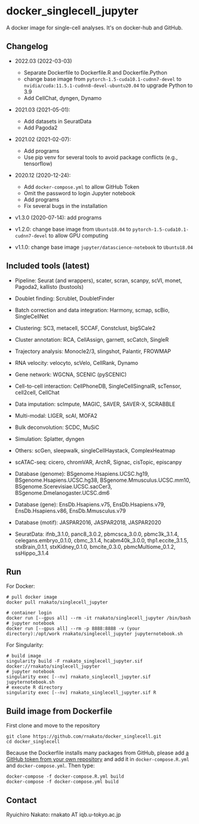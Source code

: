 # docker_singlecell_jupyter
A docker image for single-cell analyses. It's on docker-hub and GitHub.

## Changelog

- 2022.03 (2022-03-03)

    - Separate Dockerfile to Dockerfile.R and Dockerfile.Python
    - change base image from `pytorch-1.5-cuda10.1-cudnn7-devel` to `nvidia/cuda:11.5.1-cudnn8-devel-ubuntu20.04` to upgrade Python to 3.9
    - Add CellChat, dyngen, Dynamo

- 2021.03 (2021-05-01):

    - Add datasets in SeuratData
    - Add Pagoda2

- 2021.02 (2021-02-07):

    - Add programs
    - Use pip venv for several tools to avoid package conflicts (e.g., tensorflow)

- 2020.12 (2020-12-24):

    - Add `docker-compose.yml` to allow GitHub Token
    - Omit the password to login Jupyter notebook
    - Add programs
    - Fix several bugs in the installation

- v1.3.0 (2020-07-14): add programs
- v1.2.0: change base image from `Ubuntu18.04` to `pytorch-1.5-cuda10.1-cudnn7-devel` to allow GPU computing
- v1.1.0: change base image `jupyter/datascience-notebook` to `Ubuntu18.04`

## Included tools (latest)

- Pipeline: Seurat (and wrappers), scater, scran, scanpy, scVI, monet, Pagoda2, kallisto (bustools)
- Doublet finding: Scrublet, DoubletFinder
- Batch correction and data integration: Harmony, scmap, scBio, SingleCellNet
- Clustering: SC3, metacell, SCCAF, Constclust, bigSCale2
- Cluster annotation: RCA, CellAssign, garnett, scCatch, SingleR
- Trajectory analysis: Monocle2/3, slingshot, Palantir, FROWMAP
- RNA velocity: velocyto, scVelo, CellRank, Dynamo
- Gene network: WGCNA, SCENIC (pySCENIC)
- Cell-to-cell interaction: CellPhoneDB, SingleCellSingnalR, scTensor, cell2cell, CellChat
- Data imputation: scImpute, MAGIC, SAVER, SAVER-X, SCRABBLE
- Multi-modal: LIGER, scAI, MOFA2
- Bulk deconvolution: SCDC, MuSiC
- Simulation: Splatter, dyngen
- Others: scGen, sleepwalk, singleCellHaystack, ComplexHeatmap
- scATAC-seq: cicero, chromVAR, ArchR, Signac, cisTopic, episcanpy

- Database (genome): BSgenome.Hsapiens.UCSC.hg19, BSgenome.Hsapiens.UCSC.hg38, BSgenome.Mmusculus.UCSC.mm10, BSgenome.Scerevisiae.UCSC.sacCer3, BSgenome.Dmelanogaster.UCSC.dm6
- Database (gene): EnsDb.Hsapiens.v75, EnsDb.Hsapiens.v79, EnsDb.Hsapiens.v86, EnsDb.Mmusculus.v79
- Database (motif): JASPAR2016, JASPAR2018, JASPAR2020
- SeuratData: ifnb_3.1.0, panc8_3.0.2, pbmcsca_3.0.0, pbmc3k_3.1.4, celegans.embryo_0.1.0, cbmc_3.1.4, hcabm40k_3.0.0, thp1.eccite_3.1.5, stxBrain_0.1.1, stxKidney_0.1.0, bmcite_0.3.0, pbmcMultiome_0.1.2, ssHippo_3.1.4

## Run

For Docker:

    # pull docker image
    docker pull rnakato/singlecell_jupyter

    # container login
    docker run [--gpus all] --rm -it rnakato/singlecell_jupyter /bin/bash
    # jupyter notebook
    docker run [--gpus all] --rm -p 8888:8888 -v (your directory):/opt/work rnakato/singlecell_jupyter jupyternotebook.sh

For Singularity:

    # build image
    singularity build -F rnakato_singlecell_jupyter.sif docker://rnakato/singlecell_jupyter
    # jupyter notebook
    singularity exec [--nv] rnakato_singlecell_jupyter.sif jupyternotebook.sh
    # execute R directory
    singularity exec [--nv] rnakato_singlecell_jupyter.sif R

## Build image from Dockerfile
First clone and move to the repository

    git clone https://github.com/rnakato/docker_singlecell.git
    cd docker_singlecell

Because the Dockerfile installs many packages from GitHub, please add [a GitHub token from your own repository](https://docs.github.com/en/free-pro-team@latest/github/authenticating-to-github/creating-a-personal-access-token) and add it in `docker-compose.R.yml` and `docker-compose.yml`. Then type:

    docker-compose -f docker-compose.R.yml build
    docker-compose -f docker-compose.yml build

## Contact

Ryuichiro Nakato: rnakato AT iqb.u-tokyo.ac.jp
